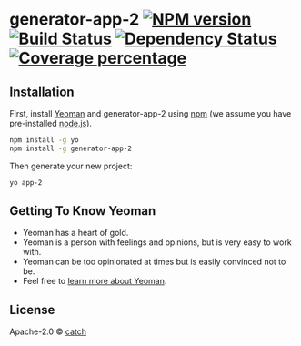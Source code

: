 # generator-app-2 [![NPM version][npm-image]][npm-url] [![Build Status][travis-image]][travis-url] [![Dependency Status][daviddm-image]][daviddm-url] [![Coverage percentage][coveralls-image]][coveralls-url]
> 

## Installation

First, install [Yeoman](http://yeoman.io) and generator-app-2 using [npm](https://www.npmjs.com/) (we assume you have pre-installed [node.js](https://nodejs.org/)).

```bash
npm install -g yo
npm install -g generator-app-2
```

Then generate your new project:

```bash
yo app-2
```

## Getting To Know Yeoman

 * Yeoman has a heart of gold.
 * Yeoman is a person with feelings and opinions, but is very easy to work with.
 * Yeoman can be too opinionated at times but is easily convinced not to be.
 * Feel free to [learn more about Yeoman](http://yeoman.io/).

## License

Apache-2.0 © [catch]()


[npm-image]: https://badge.fury.io/js/generator-app-2.svg
[npm-url]: https://npmjs.org/package/generator-app-2
[travis-image]: https://travis-ci.com/spirit1453/generator-app-2.svg?branch=master
[travis-url]: https://travis-ci.com/spirit1453/generator-app-2
[daviddm-image]: https://david-dm.org/spirit1453/generator-app-2.svg?theme=shields.io
[daviddm-url]: https://david-dm.org/spirit1453/generator-app-2
[coveralls-image]: https://coveralls.io/repos/spirit1453/generator-app-2/badge.svg
[coveralls-url]: https://coveralls.io/r/spirit1453/generator-app-2
